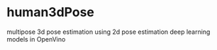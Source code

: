 # human3dPose
multipose 3d pose estimation using 2d pose estimation deep learning models in OpenVino
